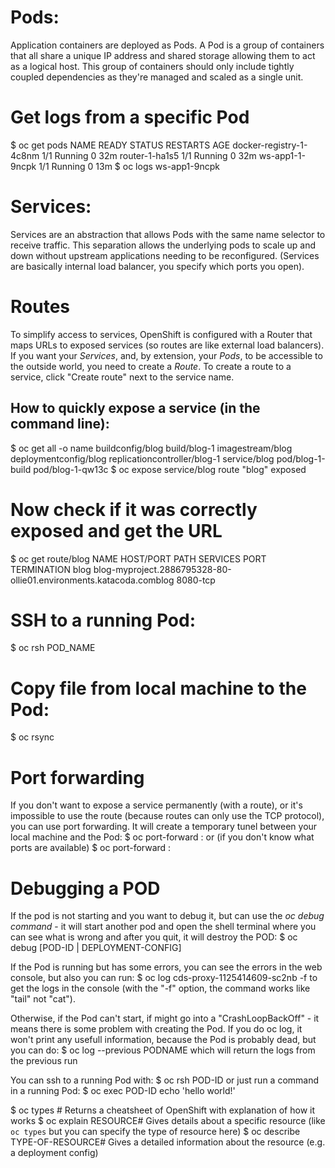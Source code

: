 # Pods:
Application containers are deployed as Pods. A Pod is a group of containers that all share a unique IP address and shared storage allowing them to act as a logical host. This group of containers should only include tightly coupled dependencies as they're managed and scaled as a single unit.

# Get logs from a specific Pod
$ oc get pods
NAME                      READY     STATUS    RESTARTS   AGE
docker-registry-1-4c8nm   1/1       Running   0          32m
router-1-ha1s5            1/1       Running   0          32m
ws-app1-1-9ncpk           1/1       Running   0          13m
$ oc logs ws-app1-9ncpk

# Services:
Services are an abstraction that allows Pods with the same name selector to receive traffic. This separation allows the underlying pods to scale up and down without upstream applications needing to be reconfigured. (Services are basically internal load balancer, you specify which ports you open).

# Routes
To simplify access to services, OpenShift is configured with a Router that maps URLs to exposed services (so routes are like external load balancers). If you want your _Services_, and, by extension, your _Pods_, to be accessible to the outside world, you need to create a _Route_.
To create a route to a service, click "Create route" next to the service name.

## How to quickly expose a service (in the command line):
$ oc get all -o name
buildconfig/blog
build/blog-1
imagestream/blog
deploymentconfig/blog
replicationcontroller/blog-1
service/blog
pod/blog-1-build
pod/blog-1-qw13c
$ oc expose service/blog
route "blog" exposed
# Now check if it was correctly exposed and get the URL
$ oc get route/blog
NAME      HOST/PORT                                                        PATH      SERVICES   PORT       TERMINATION
blog  blog-myproject.2886795328-80-ollie01.environments.katacoda.comblog
8080-tcp

# SSH to a running Pod:
$ oc rsh POD_NAME

# Copy file from local machine to the Pod:
$ oc rsync

# Port forwarding
If you don't want to expose a service permanently (with a route), or it's impossible to use the route (because routes can only use the TCP protocol), you can use port forwarding. It will create a temporary tunel between your local machine and the Pod:
$ oc port-forward <pod-name> <local-port>:<remote-port>
or (if you don't know what ports are available)
$ oc port-forward <pod-name> :<remote-port>

# Debugging a POD
If the pod is not starting and you want to debug it, but can use the _oc debug command_ - it will start another pod and open the shell terminal where you can see what is wrong and after you quit, it will destroy the POD:
$ oc debug [POD-ID | DEPLOYMENT-CONFIG]

If the Pod is running but has some errors, you can see the errors in the web console, but also you can run:
$ oc log cds-proxy-1125414609-sc2nb -f
to get the logs in the console (with the "-f" option, the command works like "tail" not "cat").

Otherwise, if the Pod can't start, if might go into a "CrashLoopBackOff" - it means there is some problem with creating the Pod. If you do oc log, it won't print any usefull information, because the Pod is probably dead, but you can do:
$ oc log --previous PODNAME
which will return the logs from the previous run

You can ssh to a running Pod with:
$ oc rsh POD-ID
or just run a command in a running Pod:
$ oc exec POD-ID echo 'hello world!'


$ oc types # Returns a cheatsheet of OpenShift with explanation of how it works
$ oc explain RESOURCE# Gives details about a specific resource (like `oc types` but you can specify the type of resource here)
$ oc describe TYPE-OF-RESOURCE# Gives a detailed information about the resource (e.g. a deployment config)